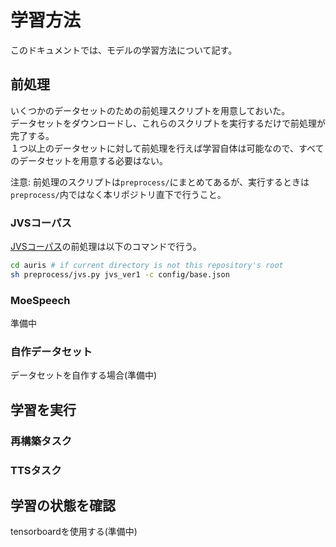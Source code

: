 # 学習方法
このドキュメントでは、モデルの学習方法について記す。

## 前処理
いくつかのデータセットのための前処理スクリプトを用意しておいた。  
データセットをダウンロードし、これらのスクリプトを実行するだけで前処理が完了する。  
１つ以上のデータセットに対して前処理を行えば学習自体は可能なので、すべてのデータセットを用意する必要はない。  

注意: 前処理のスクリプトは`preprocess/`にまとめてあるが、実行するときは`preprocess/`内ではなく本リポジトリ直下で行うこと。
### JVSコーパス
[JVSコーパス](https://sites.google.com/site/shinnosuketakamichi/research-topics/jvs_corpus)の前処理は以下のコマンドで行う。
```sh
cd auris # if current directory is not this repository's root
sh preprocess/jvs.py jvs_ver1 -c config/base.json
```

### MoeSpeech
準備中

### 自作データセット
データセットを自作する場合(準備中)

## 学習を実行

### 再構築タスク

### TTSタスク

## 学習の状態を確認
tensorboardを使用する(準備中)